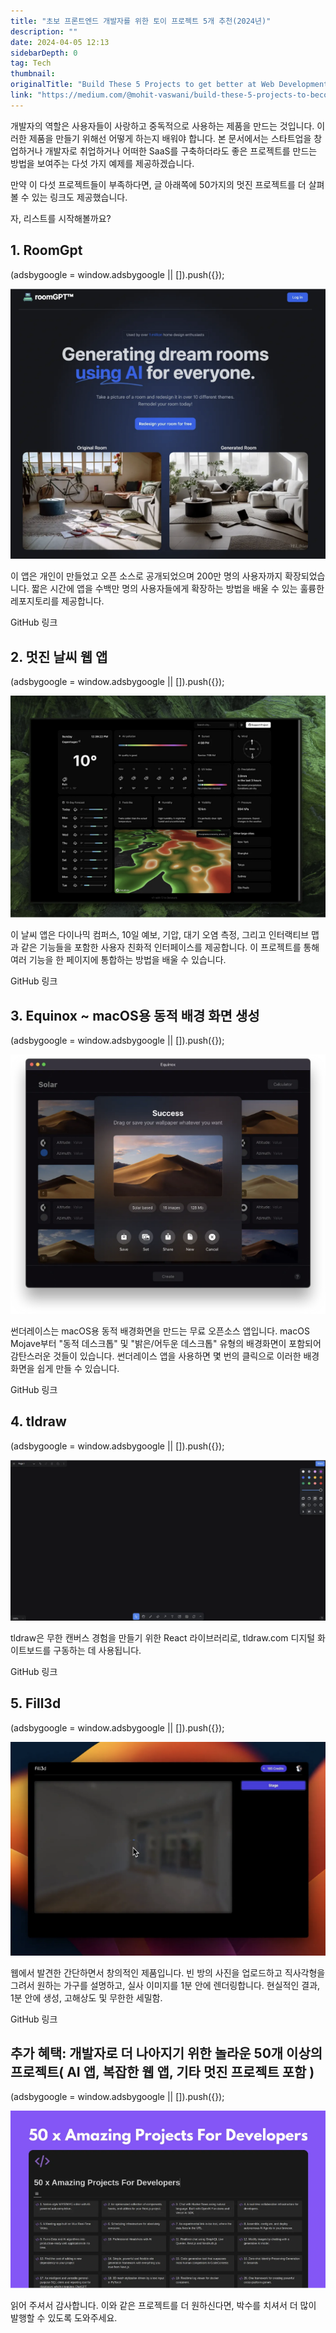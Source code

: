 ```yaml
---
title: "초보 프론트엔드 개발자를 위한 토이 프로젝트 5개 추천(2024년)"
description: ""
date: 2024-04-05 12:13
sidebarDepth: 0
tag: Tech
thumbnail: 
originalTitle: "Build These 5 Projects to get better at Web Development"
link: "https://medium.com/@mohit-vaswani/build-these-5-projects-to-become-a-better-developer-7d60837344b0"
---
```



개발자의 역할은 사용자들이 사랑하고 중독적으로 사용하는 제품을 만드는 것입니다. 이러한 제품을 만들기 위해선 어떻게 하는지 배워야 합니다. 본 문서에서는 스타트업을 창업하거나 개발자로 취업하거나 어떠한 SaaS를 구축하더라도 좋은 프로젝트를 만드는 방법을 보여주는 다섯 가지 예제를 제공하겠습니다.

만약 이 다섯 프로젝트들이 부족하다면, 글 아래쪽에 50가지의 멋진 프로젝트를 더 살펴볼 수 있는 링크도 제공했습니다.

자, 리스트를 시작해볼까요?

## 1. RoomGpt

<!-- ui-log 수평형 -->
<ins class="adsbygoogle"
  style="display:block"
  data-ad-client="ca-pub-4877378276818686"
  data-ad-slot="9743150776"
  data-ad-format="auto"
  data-full-width-responsive="true"></ins>
<component is="script">
(adsbygoogle = window.adsbygoogle || []).push({});
</component>

<img src="./img/BuildThese5ProjectstogetbetteratWebDevelopment_0.png" />

이 앱은 개인이 만들었고 오픈 소스로 공개되었으며 200만 명의 사용자까지 확장되었습니다. 짧은 시간에 앱을 수백만 명의 사용자들에게 확장하는 방법을 배울 수 있는 훌륭한 레포지토리를 제공합니다.

GitHub 링크

## 2. 멋진 날씨 웹 앱

<!-- ui-log 수평형 -->
<ins class="adsbygoogle"
  style="display:block"
  data-ad-client="ca-pub-4877378276818686"
  data-ad-slot="9743150776"
  data-ad-format="auto"
  data-full-width-responsive="true"></ins>
<component is="script">
(adsbygoogle = window.adsbygoogle || []).push({});
</component>

<img src="./img/BuildThese5ProjectstogetbetteratWebDevelopment_1.png" />

이 날씨 앱은 다이나믹 컴퍼스, 10일 예보, 기압, 대기 오염 측정, 그리고 인터랙티브 맵과 같은 기능들을 포함한 사용자 친화적 인터페이스를 제공합니다. 이 프로젝트를 통해 여러 기능을 한 페이지에 통합하는 방법을 배울 수 있습니다.

GitHub 링크

## 3. Equinox ~ macOS용 동적 배경 화면 생성

<!-- ui-log 수평형 -->
<ins class="adsbygoogle"
  style="display:block"
  data-ad-client="ca-pub-4877378276818686"
  data-ad-slot="9743150776"
  data-ad-format="auto"
  data-full-width-responsive="true"></ins>
<component is="script">
(adsbygoogle = window.adsbygoogle || []).push({});
</component>

<img src="./img/BuildThese5ProjectstogetbetteratWebDevelopment_2.png" />

썬더레이스는 macOS용 동적 배경화면을 만드는 무료 오픈소스 앱입니다. macOS Mojave부터 "동적 데스크톱" 및 "밝은/어두운 데스크톱" 유형의 배경화면이 포함되어 감탄스러운 것들이 있습니다. 썬더레이스 앱을 사용하면 몇 번의 클릭으로 이러한 배경화면을 쉽게 만들 수 있습니다.

GitHub 링크

## 4. tldraw

<!-- ui-log 수평형 -->
<ins class="adsbygoogle"
  style="display:block"
  data-ad-client="ca-pub-4877378276818686"
  data-ad-slot="9743150776"
  data-ad-format="auto"
  data-full-width-responsive="true"></ins>
<component is="script">
(adsbygoogle = window.adsbygoogle || []).push({});
</component>

<img src="./img/BuildThese5ProjectstogetbetteratWebDevelopment_3.png" />

tldraw은 무한 캔버스 경험을 만들기 위한 React 라이브러리로, tldraw.com 디지털 화이트보드를 구동하는 데 사용됩니다.

GitHub 링크

## 5. Fill3d

<!-- ui-log 수평형 -->
<ins class="adsbygoogle"
  style="display:block"
  data-ad-client="ca-pub-4877378276818686"
  data-ad-slot="9743150776"
  data-ad-format="auto"
  data-full-width-responsive="true"></ins>
<component is="script">
(adsbygoogle = window.adsbygoogle || []).push({});
</component>

![이미지](./img/BuildThese5ProjectstogetbetteratWebDevelopment_4.png)

웹에서 발견한 간단하면서 창의적인 제품입니다. 빈 방의 사진을 업로드하고 직사각형을 그려서 원하는 가구를 설명하고, 실사 이미지를 1분 안에 렌더링합니다. 현실적인 결과, 1분 안에 생성, 고해상도 및 무한한 세밀함. 

GitHub 링크

## 추가 혜택: 개발자로 더 나아지기 위한 놀라운 50개 이상의 프로젝트( AI 앱, 복잡한 웹 앱, 기타 멋진 프로젝트 포함 )

<!-- ui-log 수평형 -->
<ins class="adsbygoogle"
  style="display:block"
  data-ad-client="ca-pub-4877378276818686"
  data-ad-slot="9743150776"
  data-ad-format="auto"
  data-full-width-responsive="true"></ins>
<component is="script">
(adsbygoogle = window.adsbygoogle || []).push({});
</component>

<img src="./img/BuildThese5ProjectstogetbetteratWebDevelopment_5.png" />

읽어 주셔서 감사합니다. 이와 같은 프로젝트를 더 원하신다면, 박수를 치셔서 더 많이 발행할 수 있도록 도와주세요.